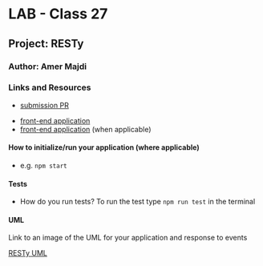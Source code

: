 # LAB - Class 27

## Project: RESTy

### Author: Amer Majdi

### Links and Resources

- [submission PR](https://github.com/Amer-401-advanced-javascript/resty/pull/1)
<!-- - [ci/cd](http://xyz.com) (GitHub Actions)
- [back-end server url](http://xyz.com) (when applicable) -->
- [front-end application](https://amer-401-advanced-javascript.github.io/resty/)
- [front-end application](https://sleepy-euler-a446f1.netlify.app/) (when applicable)

<!-- ### Setup

#### `.env` requirements (where applicable) -->

<!-- i.e.

- `PORT` - Port Number
- `MONGODB_URI` - URL to the running mongo instance/db -->

#### How to initialize/run your application (where applicable)

- e.g. `npm start`

<!-- #### How to use your library (where applicable) -->

#### Tests

- How do you run tests? To run the test type ``npm run test`` in the terminal 
<!-- - Any tests of note?
- Describe any tests that you did not complete, skipped, etc -->

#### UML

Link to an image of the UML for your application and response to events

[RESTy UML](https://drive.google.com/file/d/1SrrUMHdI-Ma9upzFtcoEJ2RJxD6Bpxnd/view?usp=sharing)
